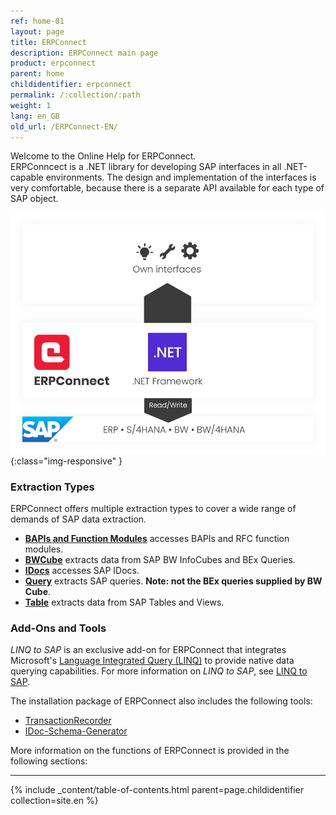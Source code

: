 ```yaml
---
ref: home-01
layout: page
title: ERPConnect
description: ERPConnect main page
product: erpconnect
parent: home
childidentifier: erpconnect
permalink: /:collection/:path
weight: 1
lang: en_GB
old_url: /ERPConnect-EN/
---
```


Welcome to the Online Help for ERPConnect.<br>
ERPConncect is a .NET library for developing SAP interfaces in all .NET-capable environments.
The design and implementation of the interfaces is very comfortable, because there is a separate API available for each type of SAP object. 

![ERP-Connect](/img/content/erpconnect/architecture_erpconnect.png){:class="img-responsive" }

### Extraction Types

ERPConnect offers multiple extraction types to cover a wide range of demands of SAP data extraction.

- [**BAPIs and Function Modules**](./bapis-and-function-modules) accesses BAPIs and RFC function modules.
- [**BWCube**](./bw-infocubes-and-bex-queries) extracts data from SAP BW InfoCubes and BEx Queries.
- [**IDocs**](./receiving-and-sending-idocs) accesses SAP IDocs.
- [**Query**](./sap-queries) extracts SAP queries. **Note: not the BEx queries supplied by BW Cube**.
- [**Table**](./special-classes/reading-sap-tables-directly-with-readtable) extracts data from SAP Tables and Views.

### Add-Ons and Tools

*LINQ to SAP* is an exclusive add-on for ERPConnect that integrates Microsoft's [Language Integrated Query (LINQ)](https://docs.microsoft.com/en-us/dotnet/csharp/programming-guide/concepts/linq/) to provide native data querying capabilities. 
For more information on *LINQ to SAP*, see [LINQ to SAP](./linq-to-sap).

The installation package of ERPConnect also includes the following tools:
- [TransactionRecorder](./tools/transaction-recorder)
- [IDoc-Schema-Generator](./tools/idoc-schema-generator)

More information on the functions of ERPConnect is provided in the following sections:

*****
{% include _content/table-of-contents.html parent=page.childidentifier collection=site.en %}